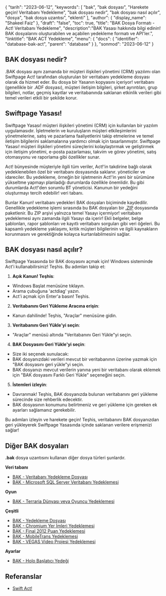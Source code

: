 {
"tarih": "2023-06-12",
  "keywords": [
"bak",
"bak dosyası",
"Harekete geçin! Veritabanı Yedekleme",
"bak dosyası nedir",
"bak dosyası nasıl açılır",
"dosya",
"bak dosya uzantısı",
"eklenti"
],
  "author": {
"display_name": "Shakeel Faiz"
},
"draft": "false",
"toc": true,
"title": "BAK Dosya Formatı - Act! Veritabanı Yedekleme",
  "description":"BAK Yasası hakkında bilgi edinin! BAK dosyalarını oluşturabilen ve açabilen yedekleme formatı ve API'ler.",
"linktitle": "BAK ACT Yedekleme",
  "menu": {
    "docs": {
      "identifier": "database-bak-act",
      "parent": "database"
}
},
"sonmod": "2023-06-12"
}

## BAK dosyası nedir?

.BAK dosyası aynı zamanda bir müşteri ilişkileri yönetimi (CRM) yazılımı olan Swiftpage Act! tarafından oluşturulan bir veritabanı yedekleme dosyası olarak da hizmet eder. Bu dosya bir Yasanın kopyasını içeriyor! veritabanı (genellikle bir .ADF dosyası), müşteri iletişim bilgileri, şirket ayrıntıları, grup bilgileri, notlar, geçmiş kayıtlar ve veritabanında saklanan etkinlik verileri gibi temel verileri etkili bir şekilde korur.

## Swiftpage Yasası!

Swiftpage Yasası! müşteri ilişkileri yönetimi (CRM) için kullanılan bir yazılım uygulamasıdır. İşletmelerin ve kuruluşların müşteri etkileşimlerini yönetmelerine, satış ve pazarlama faaliyetlerini takip etmelerine ve temel iletişim bilgilerini saklamalarına yardımcı olmak için tasarlanmıştır. Swiftpage Yasası! müşteri ilişkileri yönetimi süreçlerini kolaylaştırmak ve geliştirmek için iletişim yönetimi, e-posta pazarlaması, takvim ve görev yönetimi, satış otomasyonu ve raporlama gibi özellikler sunar.

Act! bünyesinde müşteriyle ilgili tüm veriler, Act!'in takdirine bağlı olarak yedeklenebilen özel bir veritabanı dosyasında saklanır. yöneticiler ve idareciler. Bu yedekleme, örneğin bir işletmenin Act!'in yeni bir sürümüne yükseltme yapmayı planladığı durumlarda özellikle önemlidir. Bu gibi durumlarda Act!'den sorumlu BT yöneticisi. Kanunun bir yedeğini oluşturmayı tercih edebilir! veri tabanı.

Bunlar Kanun! veritabanı yedekleri BAK dosyaları biçiminde kaydedilir. Genellikle yedekleme işlemi sırasında bu BAK dosyaları bir [.ZIP](/tr/compression/zip/) dosyasında paketlenir. Bu ZIP arşivi yalnızca temel Yasayı içermiyor! veritabanı yedeklemesi aynı zamanda ilgili Yasayı da içerir! Ekli belgeler, belge şablonları, rapor şablonları ve kayıtlı veritabanı sorguları gibi veri öğeleri. Bu kapsamlı yedekleme yaklaşımı, kritik müşteri bilgilerinin ve ilgili kaynakların korunmasını ve gerektiğinde kolayca kurtarılabilmesini sağlar.

## BAK dosyası nasıl açılır?

Swiftpage Yasasında bir BAK dosyasını açmak için! Windows sisteminde Act'i kullanabilirsiniz! Teşhis. Bu adımları takip et:

1. **Açık Kanun! Teşhis**:
- Windows Başlat menüsüne tıklayın.
- Arama çubuğuna 'actdiag' yazın.
- Act'i açmak için Enter'a basın! Teşhis.

2. **Veritabanını Geri Yükleme Aracına erişin**:
- Kanun dahilinde! Teşhis, "Araçlar" menüsüne gidin.

3. **Veritabanını Geri Yükle'yi seçin**:
- "Araçlar" menüsü altında "Veritabanını Geri Yükle"yi seçin.

4. **BAK Dosyasını Geri Yükle'yi seçin**:
- Size iki seçenek sunulacak:
- BAK dosyanızdaki verileri mevcut bir veritabanının üzerine yazmak için "BAK dosyasını geri yükle"yi seçin.
- BAK dosyanızı mevcut verilerin yanına yeni bir veritabanı olarak eklemek için "BAK dosyasını Farklı Geri Yükle" seçeneğini seçin.

5. **İstemleri izleyin**:
- Davranmak! Teşhis, BAK dosyanızda bulunan veritabanını geri yükleme sürecinde size rehberlik edecektir.
- BAK dosyasının konumunu belirtmeniz ve geri yükleme için gereken ek ayarları sağlamanız gerekebilir.

Bu adımları izleyin ve harekete geçin! Teşhis, veritabanını BAK dosyanızdan geri yükleyerek Swiftpage Yasasında içinde saklanan verilere erişmenizi sağlar!

## Diğer BAK dosyaları

**.bak** dosya uzantısını kullanan diğer dosya türleri şunlardır.

**Veri tabanı**
- [BAK - Veritabanı Yedekleme Dosyası](/tr/database/bak/)
- [BAK - Microsoft SQL Server Veritabanı Yedeklemesi](/tr/database/bak-sqlserver/)

**Oyun**
- [BAK - Terraria Dünyası veya Oyuncu Yedeklemesi](/tr/game/bak-terraria/)

**Çeşitli**
- [BAK - Yedekleme Dosyası](/tr/misc/bak-backup/)
- [BAK - Chromium Yer İmleri Yedeklemesi](/tr/misc/bak-chromium/)
- [BAK - Final 2012 Puan Yedeklemesi](/tr/misc/bak-finale/)
- [BAK - MobileTrans Yedeklemesi](/tr/misc/bak-mobiletrans/)
- [BAK - VEGAS Video Projesi Yedeklemesi](/tr/misc/bak-vegas/)

**Ayarlar**
- [BAK - Holo Başlatıcı Yedeği](/tr/settings/bak-holo/)

## Referanslar
* [Swift Act!](https://en.wikipedia.org/wiki/Act!_LLC)
